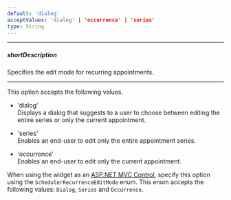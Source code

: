 ```yaml
---
default: 'dialog'
acceptValues: 'dialog' | 'occurrence' | 'series'
type: String
---
```

---
##### shortDescription
Specifies the edit mode for recurring appointments.

---
This option accepts the following values.

- 'dialog'  
 Displays a dialog that suggests to a user to choose between editing the entire series or only the current appointment.

- 'series'  
 Enables an end-user to edit only the entire appointment series.

- 'occurrence'  
 Enables an end-user to edit only the current appointment.

When using the widget as an [ASP.NET MVC Control](/concepts/35%20ASP.NET%20MVC%20Controls/20%20Fundamentals '/Documentation/Guide/ASP.NET_MVC_Controls/Fundamentals/'), specify this option using the `SchedulerRecurrenceEditMode` enum. This enum accepts the following values: `Dialog`, `Series` and `Occurrence`.